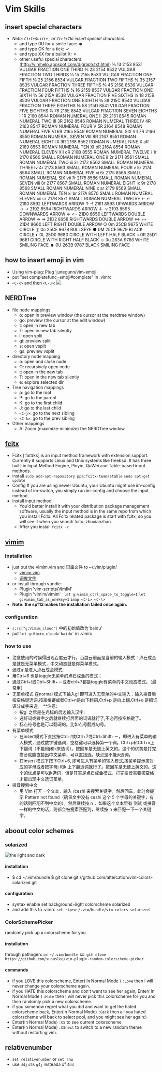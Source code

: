 # Vim Skills
## insert special characters
* *Note: `Ctrl+Shift+_` or `Ctrl+7`to insert special characters.*
    * <C-k> and type 0U for a smile face: ☻
    * <C-k> and type OK for a tick: ✓
    * <C-k> and type XX for a ballot X: ✗
    * other useful special characters:(http://vimhelp.appspot.com/digraph.txt.html)
⅓     13      2153    8531    VULGAR FRACTION ONE THIRD
⅔     23      2154    8532    VULGAR FRACTION TWO THIRDS
⅕     15      2155    8533    VULGAR FRACTION ONE FIFTH
⅖     25      2156    8534    VULGAR FRACTION TWO FIFTHS
⅗     35      2157    8535    VULGAR FRACTION THREE FIFTHS
⅘     45      2158    8536    VULGAR FRACTION FOUR FIFTHS
⅙     16      2159    8537    VULGAR FRACTION ONE SIXTH
⅚     56      215A    8538    VULGAR FRACTION FIVE SIXTHS
⅛     18      215B    8539    VULGAR FRACTION ONE EIGHTH
⅜     38      215C    8540    VULGAR FRACTION THREE EIGHTHS
⅝     58      215D    8541    VULGAR FRACTION FIVE EIGHTHS
⅞     78      215E    8542    VULGAR FRACTION SEVEN EIGHTHS
Ⅰ     1R      2160    8544    ROMAN NUMERAL ONE
Ⅱ     2R      2161    8545    ROMAN NUMERAL TWO
Ⅲ     3R      2162    8546    ROMAN NUMERAL THREE
Ⅳ     4R      2163    8547    ROMAN NUMERAL FOUR
Ⅴ     5R      2164    8548    ROMAN NUMERAL FIVE
Ⅵ     6R      2165    8549    ROMAN NUMERAL SIX
Ⅶ     7R      2166    8550    ROMAN NUMERAL SEVEN
Ⅷ     8R      2167    8551    ROMAN NUMERAL EIGHT
Ⅸ     9R      2168    8552    ROMAN NUMERAL NINE
Ⅹ     aR      2169    8553    ROMAN NUMERAL TEN
Ⅺ     bR      216A    8554    ROMAN NUMERAL ELEVEN
Ⅻ     cR      216B    8555    ROMAN NUMERAL TWELVE
ⅰ     1r      2170    8560    SMALL ROMAN NUMERAL ONE
ⅱ     2r      2171    8561    SMALL ROMAN NUMERAL TWO
ⅲ     3r      2172    8562    SMALL ROMAN NUMERAL THREE
ⅳ     4r      2173    8563    SMALL ROMAN NUMERAL FOUR
ⅴ     5r      2174    8564    SMALL ROMAN NUMERAL FIVE
ⅵ     6r      2175    8565    SMALL ROMAN NUMERAL SIX
ⅶ     7r      2176    8566    SMALL ROMAN NUMERAL SEVEN
ⅷ     8r      2177    8567    SMALL ROMAN NUMERAL EIGHT
ⅸ     9r      2178    8568    SMALL ROMAN NUMERAL NINE
ⅹ     ar      2179    8569    SMALL ROMAN NUMERAL TEN
ⅺ     br      217A    8570    SMALL ROMAN NUMERAL ELEVEN
ⅻ     cr      217B    8571    SMALL ROMAN NUMERAL TWELVE
←     <-      2190    8592    LEFTWARDS ARROW
↑     -!      2191    8593    UPWARDS ARROW
→     ->      2192    8594    RIGHTWARDS ARROW
↓     -v      2193    8595    DOWNWARDS ARROW
⇐     <=      21D0    8656    LEFTWARDS DOUBLE ARROW
⇒     =>      21D2    8658    RIGHTWARDS DOUBLE ARROW
⇔     ==      21D4    8660    LEFT RIGHT DOUBLE ARROW
○     0m      25CB    9675    WHITE CIRCLE
◎     0o      25CE    9678    BULLSEYE
●     0M      25CF    9679    BLACK CIRCLE
◐     0L      25D0    9680    CIRCLE WITH LEFT HALF BLACK
◑     0R      25D1    9681    CIRCLE WITH RIGHT HALF BLACK
☺     0u      263A    9786    WHITE SMILING FACE
☻     0U      263B    9787    BLACK SMILING FACE
## how to insert emoji in vim
* Using vim-plug: Plug 'junegunn/vim-emoji'
* put "set completefunc=emoji#complete" in .vimrc
* `<C-x>` and then `<C-u>`:
  [![](https://camo.githubusercontent.com/c2c6add271b0719215f2cac78e6a777f83184bed/68747470733a2f2f7261772e6769746875622e636f6d2f6a756e6567756e6e2f692f6d61737465722f656d6f6a692d636f6d706c6574652e676966)](https://camo.githubusercontent.com/c2c6add271b0719215f2cac78e6a777f83184bed/68747470733a2f2f7261772e6769746875622e636f6d2f6a756e6567756e6e2f692f6d61737465722f656d6f6a692d636f6d706c6574652e676966)
## NERDTree
* file node mappings 
    * o: open in preview window (the cursor at the nerdtree window)
    * go: preview (the cursor at the edit window)
    * t: open in new tab
    * T: open in new tab silently
    * i: open split
    * gi: preview split
    * s: open vsplit
    * gs: preview vsplit
* directory node mapping	
    * o: open and close node
    * O: recursively open node
    * t: open in the new tab
    * T: open in the new tab silently
    * e: explore selected dir
* Tree navigation mappings	
    * p: go to the root
    * P: go to the parent 
    * K: go to the first child
    * J: go to the last child
    * `<C-j>`: go to the next sibling
    * `<C-k>`: go to the prev sibling
* Other mappings
    * A: Zoom (maximize-minimize) the NERDTree window
## [fcitx](https://fcitx-im.org/wiki/Special:MyLanguage/Fcitx)
* Fcitx [ˈfaɪtɪks] is an input method framework with extension support. Currently it supports Linux and Unix systems like freebsd. It has three built-in Input Method Engine, Pinyin, QuWei and Table-based input methods. 
* Install
    `sudo add-apt-repository ppa:fcitx-team/stable`
    `sudo apt-get update`
* Config
    If you are using newer Ubuntu, your Ubuntu might use im-config instead of im-switch, you simply run im-config and choose the input method. 
* Install input method
    * You'd better install it with your distribution package management software, usually the input method is in the same repo from which you install Fcitx. All Fcitx related package is start with fcitx, so you will see it when you search fcitx. zhuxianzhan 
    * After you install
        `fcitx -r`
## [vimim](https://vim.sourceforge.io/scripts/script.php?script_id=2506)
### installation
* just put the vimim.vim and 词库文件 to ~/.vim/plugin/
    * [vimim.vim](https://github.com/xhh/vimim)
    * [词库文件](https://code.google.com/archive/p/vimim-data/downloads)
* or install through vundle:
    * Plugin 'vim-scripts/VimIM'
    * Plugin 'vimim/vimim'
    ` let g:vimim_ctrl_space_to_toggle=1`
     `let g:vimim_tab_as_onekey=1`
     `imap <C-L> <C-\>`
* **Note: the spf13 makes the installation failed once again.**
### configuration
* `s:rc["g:Vimim_cloud"]` 中的初始值改为'baidu'
* put `let g:Vimim_cloud='baidu'` in .vimrc
### how to use
* 注意使用的时候得出现百度云才行，百度云前面是当前的输入模式：点石成金是就是无菜单模式，中文动态就是你菜单模式。
 * 通过gi是进入点石成金模式;
 * 用Ctrl+6 也是toggle无菜单的点石成金的模式；
 * 通过Ctrl+/或Ctrl+Shift+－或者ctrl+7都是toggle有菜单的中文动态模式。（最常用）
* 无菜单模式
    在normal 模式下输入gi 即可进入无菜单的中文输入：输入拼音后按空格键选词,按空格键或者Ctrl+n是向下翻词,Ctrl+p 是向上翻,Ctrl+o 是把词语分成字来选。
**注意:
    * 按gi 之后是在光标的后边输入汉字;
    * 选好词或者字之后就继续打后面的词语就行了,不必再按空格键了。
    * 标点符号也是可以翻词的。比如点号翻成句号。
* 有菜单模式
    * 在insert模式下直接按Ctrl+/或Ctrl+7或Ctrl+Shift+－，即进入有菜单的输入模式，通过数字键选词，空格键可以选择第一个词。Ctrl+p和Ctrl+n上下翻词（不能用j和k来选词）。按回车是无缝上英文的。这个的优势是打完拼音就能直接出中文菜单，可以直接选。缺点是不能jk选词。
    * 在insert 模式下按下Ctrl+6, 即可进入有菜单的输入模式,按菜单提示按对应的字母或者按字母j 和k 上下翻选词就行了。按回车是无缝上英文的。这个的优点是可以jk选词，但是其实是点石成金模式，打完拼音需要按空格才能出现中文选词菜单。
* 拼音搜索中文
    * 用 Vim 打开一个文本，输入 /ceshi 来搜索关键字，然后回车，此时会提示 Pattern not found（确保文中没有 ceshi 这个 5 个字母的关键字，有的话则匹配不到中文的），然后继续按 n ，如果这个文本里有 测试 或拼音一样的中文的话，则都会被搜索匹配到，继续按 n 来匹配一下一个关键字。
## aboout color schemes
### [solarized](https://github.com/altercation/vim-colors-solarized)
![the light and dark](https://raw.githubusercontent.com/altercation/solarized/master/img/solarized-vim.png)
#### installation
* $ cd ~/.vim/bundle
  $ git clone git://github.com/altercation/vim-colors-solarized.git
#### configuration
* syntax enable
  set background=light
  colorscheme solarized
* and add this to .vimrc
  `set rtp+=~/.vim/bundle/vim-colors-solarized`
### ColorSchemePicker
randomly pick up a colorscheme for you
#### installation
through pathogen:
`cd ~/.vim/bundle &&
git clone https://github.com/sunuslee/vim-plugin-random-colorscheme-picker`
#### commands
* 
  if you LOVE this colorscheme,
  Enter( In Normal Mode )
  `:Love`
  then I will never change your colorscheme again.
* 
  if you HATE this colorscheme and don't want to see her again,
  Enter( In Normal Mode )
  `:Hate`
  then I will never pick this colorscheme for you and then
  randomly pick a new colorscheme.
* 
  if you somehow regret what you did and want to get the hated colorscheme back,
  Enter(In Normal Mode)
  `:Back`
  then all you hated colorscheme will back to select pool, and you might see
  her again:)
* 
  Enter(In Normal Mode)
  `:CS`
  to see current colorscheme
* 
  Enter(In Normal Mode)
  `:CSnext`
  to switch to a new random theme without restarting vim.
## relativenumber
* `set relativenumber` or `set rnu`
* use `d4j` `d4k` `g4j` insteada of `4dd`
